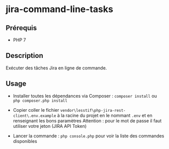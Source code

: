 # jira-command-line-tasks

## Prérequis

- PHP 7

## Description
Exécuter des tâches Jira en ligne de commande.

## Usage
- Installer toutes les dépendances via Composer :
`composer install` ou `php composer.php install`

- Copier coller le fichier `vendor\lesstif\php-jira-rest-client\.env.example` à la racine du projet en le nommant `.env` et en renseignant les bons paramètres
Attention : pour le mot de passe il faut utiliser votre jeton (JIRA API Token)

- Lancer la commande : `php console.php` pour voir la liste des commandes disponibles
